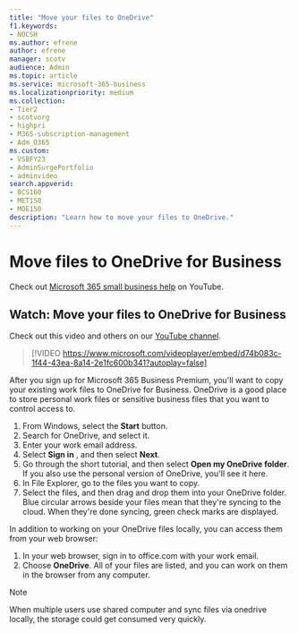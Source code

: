 ```yaml
---
title: "Move your files to OneDrive"
f1.keywords:
- NOCSH
ms.author: efrene
author: efrene
manager: scotv
audience: Admin
ms.topic: article
ms.service: microsoft-365-business
ms.localizationpriority: medium
ms.collection: 
- Tier2
- scotvorg
- highpri
- M365-subscription-management 
- Adm_O365
ms.custom: 
- VSBFY23
- AdminSurgePortfolio
- adminvideo
search.appverid:
- BCS160
- MET150
- MOE150
description: "Learn how to move your files to OneDrive."
---
```

# Move files to OneDrive for Business

Check out [Microsoft 365 small business help](https://go.microsoft.com/fwlink/?linkid=2197659) on YouTube.

## Watch: Move your files to OneDrive for Business

Check out this video and others on our [YouTube channel](https://go.microsoft.com/fwlink/?linkid=2198202).

> [!VIDEO https://www.microsoft.com/videoplayer/embed/d74b083c-1f44-43ea-8a14-2e1fc600b341?autoplay=false]

After you sign up for Microsoft 365 Business Premium, you&#39;ll want to copy your existing work files to OneDrive for Business. OneDrive is a good place to store personal work files or sensitive business files that you want to control access to.

1. From Windows, select the  **Start** button.
2. Search for OneDrive, and select it.
3. Enter your work email address.
4. Select  **Sign in** , and then select  **Next**.
5. Go through the short tutorial, and then select  **Open my OneDrive folder**. If you also use the personal version of OneDrive, you&#39;ll see it here.
6. In File Explorer, go to the files you want to copy.
7. Select the files, and then drag and drop them into your OneDrive folder. Blue circular arrows beside your files mean that they&#39;re syncing to the cloud. When they&#39;re done syncing, green check marks are displayed.

In addition to working on your OneDrive files locally, you can access them from your web browser:

1. In your web browser, sign in to office.com with your work email.
2. Choose  **OneDrive**. All of your files are listed, and you can work on them in the browser from any computer.

> [!NOTE]  
> When multiple users use shared computer and sync files via onedrive locally, the storage could get consumed very quickly.
